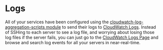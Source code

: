 # Logs

All of your services have been configured using the [cloudwatch-log-aggregation-scripts
module](https://github.com/gruntwork-io/terraform-aws-monitoring/tree/master/modules/logs/cloudwatch-log-aggregation-scripts)
to send their logs to [CloudWatch Logs](https://console.aws.amazon.com/cloudwatch/home?#logs:). Instead of SSHing to
each server to see a log file, and worrying about losing those log files if the server fails, you can just go to the
[CloudWatch Logs Page](https://console.aws.amazon.com/cloudwatch/home?#logs:) and browse and search log events for all
your servers in near-real-time.
